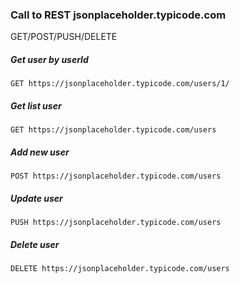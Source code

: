 ### Call to REST jsonplaceholder.typicode.com
 GET/POST/PUSH/DELETE

##### Get user by userId

  `GET https://jsonplaceholder.typicode.com/users/1/`

##### Get list user

  `GET https://jsonplaceholder.typicode.com/users`

##### Add new user

  `POST https://jsonplaceholder.typicode.com/users` 

##### Update user

  `PUSH https://jsonplaceholder.typicode.com/users`

##### Delete user 

  `DELETE https://jsonplaceholder.typicode.com/users`